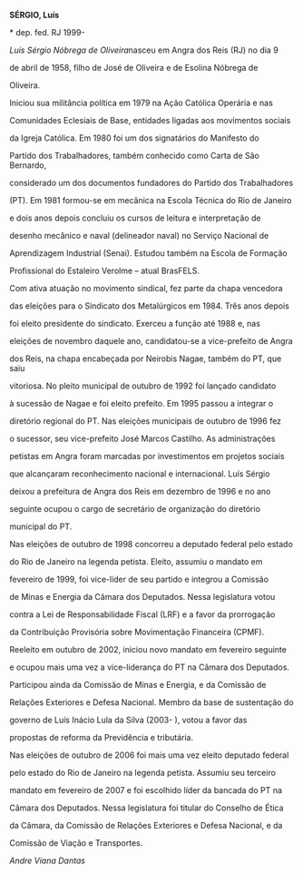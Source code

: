 **SÉRGIO, Luís**



\* dep. fed. RJ 1999-



*Luís Sérgio Nóbrega de Oliveira*nasceu em Angra dos Reis (RJ) no dia 9

de abril de 1958, filho de José de Oliveira e de Esolina Nóbrega de

Oliveira.



Iniciou sua militância política em 1979 na Ação Católica Operária e nas

Comunidades Eclesiais de Base, entidades ligadas aos movimentos sociais

da Igreja Católica. Em 1980 foi um dos signatários do Manifesto do

Partido dos Trabalhadores, também conhecido como Carta de São Bernardo,

considerado um dos documentos fundadores do Partido dos Trabalhadores

(PT). Em 1981 formou-se em mecânica na Escola Técnica do Rio de Janeiro

e dois anos depois concluiu os cursos de leitura e interpretação de

desenho mecânico e naval (delineador naval) no Serviço Nacional de

Aprendizagem Industrial (Senai). Estudou também na Escola de Formação

Profissional do Estaleiro Verolme – atual BrasFELS.



Com ativa atuação no movimento sindical, fez parte da chapa vencedora

das eleições para o Sindicato dos Metalúrgicos em 1984. Três anos depois

foi eleito presidente do sindicato. Exerceu a função até 1988 e, nas

eleições de novembro daquele ano, candidatou-se a vice-prefeito de Angra

dos Reis, na chapa encabeçada por Neirobis Nagae, também do PT, que saiu

vitoriosa. No pleito municipal de outubro de 1992 foi lançado candidato

à sucessão de Nagae e foi eleito prefeito. Em 1995 passou a integrar o

diretório regional do PT. Nas eleições municipais de outubro de 1996 fez

o sucessor, seu vice-prefeito José Marcos Castilho. As administrações

petistas em Angra foram marcadas por investimentos em projetos sociais

que alcançaram reconhecimento nacional e internacional. Luís Sérgio

deixou a prefeitura de Angra dos Reis em dezembro de 1996 e no ano

seguinte ocupou o cargo de secretário de organização do diretório

municipal do PT.



Nas eleições de outubro de 1998 concorreu a deputado federal pelo estado

do Rio de Janeiro na legenda petista. Eleito, assumiu o mandato em

fevereiro de 1999, foi vice-líder de seu partido e integrou a Comissão

de Minas e Energia da Câmara dos Deputados. Nessa legislatura votou

contra a Lei de Responsabilidade Fiscal (LRF) e a favor da prorrogação

da Contribuição Provisória sobre Movimentação Financeira (CPMF).



Reeleito em outubro de 2002, iniciou novo mandato em fevereiro seguinte

e ocupou mais uma vez a vice-liderança do PT na Câmara dos Deputados.

Participou ainda da Comissão de Minas e Energia, e da Comissão de

Relações Exteriores e Defesa Nacional. Membro da base de sustentação do

governo de Luís Inácio Lula da Silva (2003- ), votou a favor das

propostas de reforma da Previdência e tributária.



Nas eleições de outubro de 2006 foi mais uma vez eleito deputado federal

pelo estado do Rio de Janeiro na legenda petista. Assumiu seu terceiro

mandato em fevereiro de 2007 e foi escolhido líder da bancada do PT na

Câmara dos Deputados. Nessa legislatura foi titular do Conselho de Ética

da Câmara, da Comissão de Relações Exteriores e Defesa Nacional, e da

Comissão de Viação e Transportes.



*Andre Viana Dantas*




